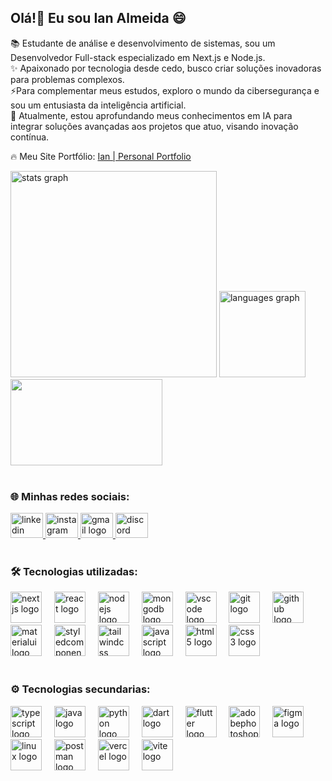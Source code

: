 ## Olá!👋 Eu sou Ian Almeida :smile:

📚 Estudante de análise e desenvolvimento de sistemas, sou um Desenvolvedor Full-stack especializado em Next.js e Node.js.<br/>
✨ Apaixonado por tecnologia desde cedo, busco criar soluções inovadoras para problemas complexos.<br/>
⚡Para complementar meus estudos, exploro o mundo da cibersegurança e sou um entusiasta da inteligência artificial.<br/>
🎯 Atualmente, estou aprofundando meus conhecimentos em IA para integrar soluções avançadas aos projetos que atuo, visando inovação contínua.<br/>

🔥 Meu Site Portfólio: [Ian | Personal Portfolio](https://devfollio.vercel.app/)
<br/>

<div>
  <img src="https://github-readme-stats.vercel.app/api?username=ian-alemida&hide_title=false&hide_rank=false&show_icons=true&include_all_commits=true&count_private=true&disable_animations=false&theme=tokyonight&locale=en&hide_border=false&order=1" width="330" alt="stats graph"  />
  <img src="https://github-readme-stats.vercel.app/api/top-langs?username=ian-alemida&locale=en&hide_title=false&layout=compact&card_width=250&langs_count=5&theme=tokyonight&hide_border=false&order=2" height="138" alt="languages graph"  />
  <img width="243" height="138" src="https://media1.giphy.com/media/v1.Y2lkPTc5MGI3NjExcmp4eTlkMTV6ZjlnN2Jnd3BhN3g4ZjZtNmRsMWU2NXhlY3Z2Y2U2aCZlcD12MV9pbnRlcm5hbF9naWZfYnlfaWQmY3Q9Zw/H5x3pKOwwtgY96TuZ1/giphy.webp"  />
</div>

<br>

### 🌐 Minhas redes sociais: 

<div align="left">
  <a href="www.linkedin.com/in/ian-almeida-3a707a240" target="_blank">
    <img src="https://raw.githubusercontent.com/maurodesouza/profile-readme-generator/master/src/assets/icons/social/linkedin/default.svg" width="52" height="40" alt="linkedin logo"  />
  </a>
  <a href="https://www.instagram.com/binary_jouney/?igshid=OGQ5ZDc2ODk2ZA%3D%3D%27" target="_blank">
    <img src="https://raw.githubusercontent.com/maurodesouza/profile-readme-generator/master/src/assets/icons/social/instagram/default.svg" width="52" height="40" alt="instagram logo"  />
  </a>
  <a href="mailto:ian.almeida357@gmail.com" target="_blank">
    <img src="https://raw.githubusercontent.com/maurodesouza/profile-readme-generator/master/src/assets/icons/social/gmail/default.svg" width="52" height="40" alt="gmail logo"  />
  </a>
  <a href="http://discordapp.com/users/942795010426957824" target="_blank">
    <img src="https://raw.githubusercontent.com/maurodesouza/profile-readme-generator/master/src/assets/icons/social/discord/default.svg" width="52" height="40" alt="discord logo"  />
  </a>
</div>

<br>

### 🛠 Tecnologias utilizadas: 

<div align="left">
  <img src="https://skillicons.dev/icons?i=nextjs" height="50" alt="nextjs logo"  />
  <img width="12" />
  <img src="https://skillicons.dev/icons?i=react" height="50" alt="react logo"  />
  <img width="12" />
  <img src="https://skillicons.dev/icons?i=nodejs" height=50" alt="nodejs logo"  />
  <img width="12" />
  <img src="https://skillicons.dev/icons?i=mongodb" height="50" alt="mongodb logo"  />
  <img width="12" />
  <img src="https://skillicons.dev/icons?i=vscode" height="50" alt="vscode logo"  />
  <img width="12" /> 
  <img src="https://skillicons.dev/icons?i=git" height="50" alt="git logo"  />
  <img width="12" />
  <img src="https://skillicons.dev/icons?i=github" height="50" alt="github logo"  />
  <img width="12" />
  <img src="https://skillicons.dev/icons?i=materialui" height="50" alt="materialui logo"  />
  <img width="12" />
  <img src="https://skillicons.dev/icons?i=styledcomponents" height="50" alt="styledcomponents logo"  />
  <img width="12" />
  <img src="https://skillicons.dev/icons?i=tailwind" height="50" alt="tailwindcss logo"  />
  <img width="12" />
  <img src="https://skillicons.dev/icons?i=js" height="50" alt="javascript logo"  />
  <img width="12" />
  <img src="https://skillicons.dev/icons?i=html" height="50" alt="html5 logo"  />
  <img width="12" />
  <img src="https://skillicons.dev/icons?i=css" height="50" alt="css3 logo"  />
</div>

<br>

### ⚙️ Tecnologias secundarias:

<div align="left">
  <img src="https://skillicons.dev/icons?i=ts" height="50" alt="typescript logo"  />
  <img width="12" />
  <img src="https://skillicons.dev/icons?i=java" height="50" alt="java logo"  />
  <img width="12" />
  <img src="https://skillicons.dev/icons?i=py" height="50" alt="python logo"  />
  <img width="12" />
  <img src="https://skillicons.dev/icons?i=dart" height="50" alt="dart logo"  />
  <img width="12" />
  <img src="https://skillicons.dev/icons?i=flutter" height="50" alt="flutter logo"  />
  <img width="12" />
  <img src="https://skillicons.dev/icons?i=ps" height="50" alt="adobephotoshop logo"  />
  <img width="12" />
  <img src="https://skillicons.dev/icons?i=figma" height="50" alt="figma logo"  />
  <img width="12" />
  <img src="https://skillicons.dev/icons?i=linux" height="50" alt="linux logo"  />
  <img width="12" />
  <img src="https://skillicons.dev/icons?i=postman" height="50" alt="postman logo"  />
  <img width="12" />
  <img src="https://skillicons.dev/icons?i=vercel" height="50" alt="vercel logo"  />
  <img width="12" />
  <img src="https://skillicons.dev/icons?i=vite" height="50" alt="vite logo"  />
</div>
